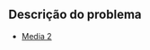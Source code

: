 ## Descrição do problema
   * [Media 2](https://www.urionlinejudge.com.br/judge/pt/problems/view/1006)